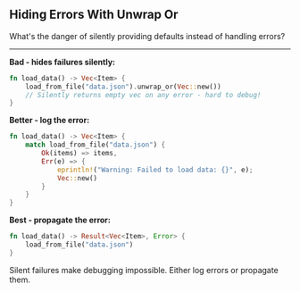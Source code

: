## Hiding Errors With Unwrap Or

What's the danger of silently providing defaults instead of handling errors?

---

**Bad - hides failures silently:**
```rust
fn load_data() -> Vec<Item> {
    load_from_file("data.json").unwrap_or(Vec::new())
    // Silently returns empty vec on any error - hard to debug!
}
```

**Better - log the error:**
```rust
fn load_data() -> Vec<Item> {
    match load_from_file("data.json") {
        Ok(items) => items,
        Err(e) => {
            eprintln!("Warning: Failed to load data: {}", e);
            Vec::new()
        }
    }
}
```

**Best - propagate the error:**
```rust
fn load_data() -> Result<Vec<Item>, Error> {
    load_from_file("data.json")
}
```

Silent failures make debugging impossible. Either log errors or propagate them.

